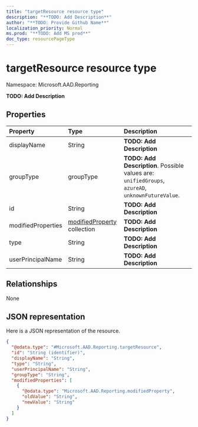 ```yaml
---
title: "targetResource resource type"
description: "**TODO: Add Description**"
author: "**TODO: Provide Github Name**"
localization_priority: Normal
ms.prod: "**TODO: Add MS prod**"
doc_type: resourcePageType
---
```


# targetResource resource type


Namespace: Microsoft.AAD.Reporting

**TODO: Add Description**

## Properties
|Property|Type|Description|
|:---|:---|:---|
|displayName|String|**TODO: Add Description**|
|groupType|groupType|**TODO: Add Description**. Possible values are: `unifiedGroups`, `azureAD`, `unknownFutureValue`.|
|id|String|**TODO: Add Description**|
|modifiedProperties|[modifiedProperty](../resources/microsoft.aad.reporting-modifiedproperty.md) collection|**TODO: Add Description**|
|type|String|**TODO: Add Description**|
|userPrincipalName|String|**TODO: Add Description**|

## Relationships
None

## JSON representation
Here is a JSON representation of the resource.
<!-- {
  "blockType": "resource",
  "@odata.type": "Microsoft.AAD.Reporting.targetResource"
}
-->
``` json
{
  "@odata.type": "#Microsoft.AAD.Reporting.targetResource",
  "id": "String (identifier)",
  "displayName": "String",
  "type": "String",
  "userPrincipalName": "String",
  "groupType": "String",
  "modifiedProperties": [
    {
      "@odata.type": "Microsoft.AAD.Reporting.modifiedProperty",
      "oldValue": "String",
      "newValue": "String"
    }
  ]
}
```

